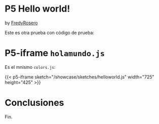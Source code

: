 # P5 Hello world!
by [FredyRosero](/showcase/docs/info/Fredy/)

Este es otra prueba con código de prueba:

# P5-iframe `holamundo.js`
Es el mnismo `colors.js`:

{{< p5-iframe sketch="/showcase/sketches/helloworld.js" width="725" height="425" >}}

# Conclusiones

Fin.


